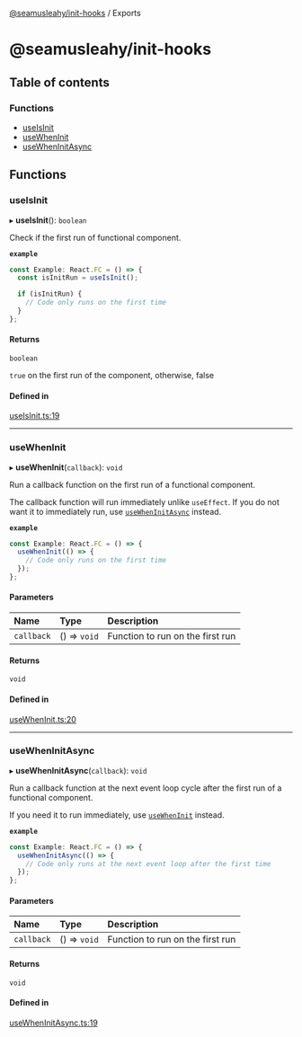 [@seamusleahy/init-hooks](README.md) / Exports

# @seamusleahy/init-hooks

## Table of contents

### Functions

- [useIsInit](modules.md#useisinit)
- [useWhenInit](modules.md#usewheninit)
- [useWhenInitAsync](modules.md#usewheninitasync)

## Functions

### useIsInit

▸ **useIsInit**(): `boolean`

Check if the first run of functional component.

**`example`**
```typescript
const Example: React.FC = () => {
  const isInitRun = useIsInit();

  if (isInitRun) {
    // Code only runs on the first time
  }
};
```

#### Returns

`boolean`

`true` on the first run of the component, otherwise, false

#### Defined in

[useIsInit.ts:19](https://github.com/seamusleahy/react-utils/blob/036cbf1/packages/init-hooks/src/useIsInit.ts#L19)

___

### useWhenInit

▸ **useWhenInit**(`callback`): `void`

Run a callback function on the first run of a functional component.

The callback function will run immediately unlike `useEffect`.
If you do not want it to immediately run, use [`useWhenInitAsync`](./useWhenInitAsync.ts) instead.

**`example`**
```typescript
const Example: React.FC = () => {
  useWhenInit(() => {
    // Code only runs on the first time
  });
};
```

#### Parameters

| Name | Type | Description |
| :------ | :------ | :------ |
| `callback` | () => `void` | Function to run on the first run |

#### Returns

`void`

#### Defined in

[useWhenInit.ts:20](https://github.com/seamusleahy/react-utils/blob/036cbf1/packages/init-hooks/src/useWhenInit.ts#L20)

___

### useWhenInitAsync

▸ **useWhenInitAsync**(`callback`): `void`

Run a callback function at the next event loop cycle after the first run of a functional component.

If you need it to run immediately, use [`useWhenInit`](./useWhenInit.ts) instead.

**`example`**
```typescript
const Example: React.FC = () => {
  useWhenInitAsync(() => {
    // Code only runs at the next event loop after the first time
  });
};
```

#### Parameters

| Name | Type | Description |
| :------ | :------ | :------ |
| `callback` | () => `void` | Function to run on the first run |

#### Returns

`void`

#### Defined in

[useWhenInitAsync.ts:19](https://github.com/seamusleahy/react-utils/blob/036cbf1/packages/init-hooks/src/useWhenInitAsync.ts#L19)
